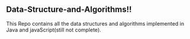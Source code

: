 ## Data-Structure-and-Algorithms!!
This Repo contains all the data structures and algorithms implemented in Java and javaScript(still not complete).
